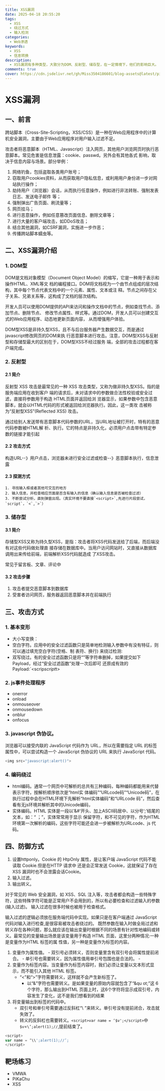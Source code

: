 ```yaml
---
title: XSS漏洞
date: 2025-04-18 20:55:20
tags: 
  - XSS
  - 绕过方式
  - 输入检测
categories:
  - Web渗透
keywords:
  - XSS
  - 信息转换
description:
  - XSS漏洞有多种类型，大致分为DOM、反射型、储存型，在一定情境下，他们的影响巨大。
comments: true
cover: https://cdn.jsdelivr.net/gh/Miss3504186601/blog-assets@latest/pictures/7361554c167bba4f5ebc6ad2cc3a35b.jpg
---
```


# XSS漏洞

## 一、前言

跨站脚本（Cross-Site-Scripting，XSS/CSS）是一种在Web应用程序中的计算机安全漏洞，主要由于Web应用程序对用户输入过滤不足。

攻击者将恶意脚本（HTML、Javascript）注入网页，其他用户浏览网页时执行恶意脚本。常见危害是信息泄露：cookie、passwd。另外会有其他各式
影响，取决于信息内容与场景。部分举例：
1. 网络钓鱼，包括盗取各类用户账号；
2. 窃取用户cookies资料，从而获取用户隐私信息，或利用用户身份进一步对网站执行操作；
3. 劫持用户（浏览器）会话，从而执行任意操作，例如进行非法转账、强制发表日志、发送电子邮件
等；
4. 强制弹出广告页面、刷流量等；
5. 网页挂马；
6. 进行恶意操作，例如任意篡改页面信息、删除文章等；
7. 进行大量的客户端攻击，如DDoS攻击；
8. 结合其他漏洞，如CSRF漏洞，实施进一步作恶；
9. 传播跨站脚本蠕虫等。

## 二、XSS漏洞介绍

### 1. DOM型

DOM是文档对象模型（Document Object Model）的缩写，它是一种用于表示和操作HTML、XML等文
档的编程接口。DOM将文档视为一个由节点组成的层次结构，其中每个节点代表文档中的一个元素、属性、文本或注
释。节点之间存在父子关系、兄弟关系等，这构成了文档的层次结构。

开发人员可以使用DOM提供的API来访问和操作文档中的节点，例如查找节点、添加节点、删除节点、
修改节点属性、样式等。通过DOM，开发人员可以创建交互式的Web应用程序、动态地更新页面内容，
从而增强用户体验。

DOM型XSS是非持久型XSS，且不与后台服务器产生数据交互，而是通过javascript修改网页的DOM来执
行恶意脚本进行攻击。注意，DOM型XSS与反射型和存储型最大的区别在于，DOM型XSS不经过服务
端，全部的攻击过程都在客户端完成。

### 2. 反射型

#### 2.1 简介
反射型 XSS 攻击是最常见的一种 XSS 攻击类型，又称为做非持久型XSS。指的是服务端应用在收到客户
端的请求后，未对请求中的参数做合法性校验或安全过滤，直接将参数用于构造 HTML页面并返回给浏
览器显示，如果参数中包含恶意脚本，就会以HTML代码的形式被返回给浏览器执行。因此，这一类攻
击被称为“反射型XSS”(Reflected XSS) 攻击。

通过给别人发送带有恶意脚本代码参数的URL，当URL地址被打开时，特有的恶意代码参数被HTML解
析、执行。它的特点是非持久化，必须用户点击带有特定参数的链接才能引起

#### 2.2 攻击方式

构造URL--》用户点击，浏览器未进行安全过滤或检查--》恶意脚本执行，信息泄露

#### 2.3 探测方式

    1. 寻找输入框或者其他可交互的地方
    2. 输入信息，并检查相应页面是否含有输入的信息（确认输入信息是否被检查过滤）
    3. 不断尝试分析，直到弹窗出现。（真实环境不要直接`<script>`,先进行片段尝试，`script`，`<`,`>`）

### 3. 储存型

#### 3.1 简介

存储型XSS又称为持久型XSS，是指：攻击者将XSS代码发送给了后端，而后端没有对这些代码做处理直
接存储在数据库中。当用户访问网站时，又直接从数据库调用出来传给前端，前端解析XSS代码就造成
了XSS攻击。

常见于留言板、文章、评论中

#### 3.2 攻击步骤

  1. 攻击者提交恶意脚本到数据库
  2. 受害者访问网页，服务器返回恶意脚本并在前端执行

## 三、攻击方式

### 1. 基本变形
  - 大小写变换：
  - 空白字符。应用中的安全过滤函数只是简单地检测输入参数中有没有特征，则可以通过填充空白字符(空格、制
表符、换行) 来绕过检测:
  - 双写绕过。有的安全过滤函数只是将“”等字符串删掉，如果提交如下 Payload，经过“安全过滤函数”处理一次后即可
还原成有效的Payload:`<scrip*script*t>
### 2. js事件处理程序
  - onerror
  - onload
  - onmouseover
  - onmousedown
  - onblur
  - onfocus
### 3. javascript 伪协议。
浏览器可以接受内联的 JavaScript 代码作为 URL，所以在需要指定 URL 的标签属性中，可以尝试构造一个 JavaScript 伪协议的 URL 来执行 JavaScript 代码。
```js
<img src="javascript:alert()">
```
### 4. 编码绕过
  - html编码。通常一个网页中可解析的总共有三种编码，每种编码都能用来代替表示字符，按解析顺序依次是“html实
体编码”“URLcode码”“Unicode码”，在执行过程中会在HTML环境下先解析“html实体编码”和“URLcode
码”，然后查看有无js环境并解析其中的Unicode编码，
  - 实体编码。HTML 实体是一段以’&#‘开头、加上ASCII码居中、以分号‘;’结尾的文本，如：“ ；”，实体常常用于显示
保留字符，和不可见的字符，作为HTML环境第一次解析的编码，这些字符可能还会进一步被解析为URLcode、js 代码。

## 四、防御方式

1. 设置httponly。Cookie 的 HtpOnly 属性，是让客户端 JavaScript 代码不能读取 Cookie.但是在HTTP 请求中
还是会正常发送 Cookie，这就保证了存在 XSS 漏洞时也不会泄露会话Cookie。
2. 输入过滤。
3. 输出转义。

对于常见的 Web 安全漏洞，如 XSS、SQL 注入等，攻击者都会构造一些特殊字符，这些特殊字符可能是正常用户不会用到的，所以有必要检查和过滤输入的参数(输入过滤)。
输入过滤在很多时候也被用于检查格式。

输入过滤的逻辑必须放在服务端代码中实现。如果只是在客户端通过 JavaScript 代码对输入进行检查,是很容易被攻击者绕过的。
既然参数在输入时做全局过滤和转义存在各种问题，那么就应该在输出变量时根据不同的场景有针对性地编码或转义。最常见的变量输出场景是该变量用于构造 HTML 页面，这里分两种情况:一种是变量作为HTML 标签的属
性值，另一种是变量作为标签的内容。
  1. 变量作为属性值。
    - 双引号必须转义，否则变量里含有双引号会将属性提前闭合。
    - 单引号也需要转义，因为属性值用单引号包围也是合法的。
    - 
  2. 变量作为标签内容。当变量作为标签内容时，我们必须让变量以文本形式显示，而不能引入其他 HTML 标签。
       - “<”和“>”字符需要转义，这样就不会产生新标签了。
         - 以“&”字符也需要转义。是如果变量的原始内容就包含了“&qu ot;”这 6个字符，那么输出到HTML 页面上时，这6个字符将显示成双引号，内容发生了变化，这不是我们想看到的结果
  3. 将变量输出到标签的代码中。
       - 双引号和单引号需要通过反斜杠“\ ”来转义。单引号没有提前闭合，攻击就失效了。
       - 转义的反斜杠也需要转义。`<script>var name = ‘$v';</script>`中`$v`=`\’;alert(1);//`,提前结束了。
```javascript
<script>
var name = ‘\\';alert(1);//’;
</script>
```

## 靶场练习

- VMWA
- PiKaChu
- XSS